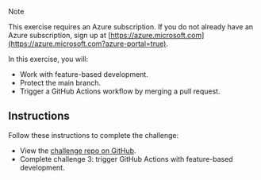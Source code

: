 > [!Note]
> This exercise requires an Azure subscription. If you do not already have an Azure subscription, sign up at [https://azure.microsoft.com](https://azure.microsoft.com?azure-portal=true).

In this exercise, you will:

- Work with feature-based development.
- Protect the main branch.
- Trigger a GitHub Actions workflow by merging a pull request.

## Instructions

Follow these instructions to complete the challenge:

- View the [challenge repo on GitHub](https://microsoftlearning.github.io/mslearn-mlops/?azure-portal=true).
- Complete challenge 3: trigger GitHub Actions with feature-based development.